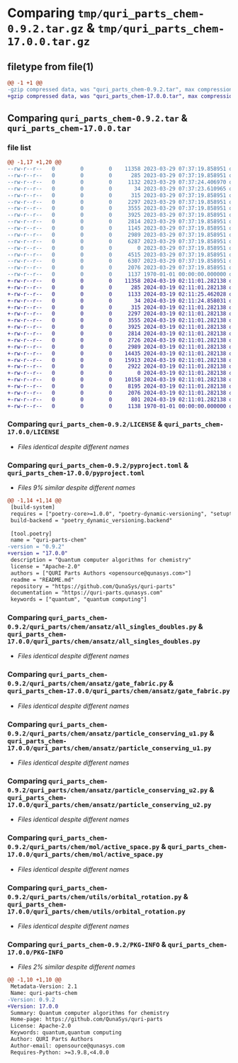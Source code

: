 # Comparing `tmp/quri_parts_chem-0.9.2.tar.gz` & `tmp/quri_parts_chem-17.0.0.tar.gz`

## filetype from file(1)

```diff
@@ -1 +1 @@
-gzip compressed data, was "quri_parts_chem-0.9.2.tar", max compression
+gzip compressed data, was "quri_parts_chem-17.0.0.tar", max compression
```

## Comparing `quri_parts_chem-0.9.2.tar` & `quri_parts_chem-17.0.0.tar`

### file list

```diff
@@ -1,17 +1,20 @@
--rw-r--r--   0        0        0    11358 2023-03-29 07:37:19.858951 quri_parts_chem-0.9.2/LICENSE
--rw-r--r--   0        0        0      285 2023-03-29 07:37:19.858951 quri_parts_chem-0.9.2/README.md
--rw-r--r--   0        0        0     1132 2023-03-29 07:37:24.406970 quri_parts_chem-0.9.2/pyproject.toml
--rw-r--r--   0        0        0       34 2023-03-29 07:37:23.610965 quri_parts_chem-0.9.2/quri_parts/chem/NOTICE
--rw-r--r--   0        0        0      315 2023-03-29 07:37:19.858951 quri_parts_chem-0.9.2/quri_parts/chem/ansatz/__init__.py
--rw-r--r--   0        0        0     2297 2023-03-29 07:37:19.858951 quri_parts_chem-0.9.2/quri_parts/chem/ansatz/all_singles_doubles.py
--rw-r--r--   0        0        0     3555 2023-03-29 07:37:19.858951 quri_parts_chem-0.9.2/quri_parts/chem/ansatz/gate_fabric.py
--rw-r--r--   0        0        0     3925 2023-03-29 07:37:19.858951 quri_parts_chem-0.9.2/quri_parts/chem/ansatz/particle_conserving_u1.py
--rw-r--r--   0        0        0     2814 2023-03-29 07:37:19.858951 quri_parts_chem-0.9.2/quri_parts/chem/ansatz/particle_conserving_u2.py
--rw-r--r--   0        0        0     1145 2023-03-29 07:37:19.858951 quri_parts_chem-0.9.2/quri_parts/chem/mol/__init__.py
--rw-r--r--   0        0        0     2989 2023-03-29 07:37:19.858951 quri_parts_chem-0.9.2/quri_parts/chem/mol/active_space.py
--rw-r--r--   0        0        0     6287 2023-03-29 07:37:19.858951 quri_parts_chem-0.9.2/quri_parts/chem/mol/models.py
--rw-r--r--   0        0        0        0 2023-03-29 07:37:19.858951 quri_parts_chem-0.9.2/quri_parts/chem/py.typed
--rw-r--r--   0        0        0     4515 2023-03-29 07:37:19.858951 quri_parts_chem-0.9.2/quri_parts/chem/transforms/__init__.py
--rw-r--r--   0        0        0     6307 2023-03-29 07:37:19.858951 quri_parts_chem-0.9.2/quri_parts/chem/utils/excitations.py
--rw-r--r--   0        0        0     2076 2023-03-29 07:37:19.858951 quri_parts_chem-0.9.2/quri_parts/chem/utils/orbital_rotation.py
--rw-r--r--   0        0        0     1137 1970-01-01 00:00:00.000000 quri_parts_chem-0.9.2/PKG-INFO
+-rw-r--r--   0        0        0    11358 2024-03-19 02:11:01.282138 quri_parts_chem-17.0.0/LICENSE
+-rw-r--r--   0        0        0      285 2024-03-19 02:11:01.282138 quri_parts_chem-17.0.0/README.md
+-rw-r--r--   0        0        0     1133 2024-03-19 02:11:25.462028 quri_parts_chem-17.0.0/pyproject.toml
+-rw-r--r--   0        0        0       34 2024-03-19 02:11:24.858031 quri_parts_chem-17.0.0/quri_parts/chem/NOTICE
+-rw-r--r--   0        0        0      315 2024-03-19 02:11:01.282138 quri_parts_chem-17.0.0/quri_parts/chem/ansatz/__init__.py
+-rw-r--r--   0        0        0     2297 2024-03-19 02:11:01.282138 quri_parts_chem-17.0.0/quri_parts/chem/ansatz/all_singles_doubles.py
+-rw-r--r--   0        0        0     3555 2024-03-19 02:11:01.282138 quri_parts_chem-17.0.0/quri_parts/chem/ansatz/gate_fabric.py
+-rw-r--r--   0        0        0     3925 2024-03-19 02:11:01.282138 quri_parts_chem-17.0.0/quri_parts/chem/ansatz/particle_conserving_u1.py
+-rw-r--r--   0        0        0     2814 2024-03-19 02:11:01.282138 quri_parts_chem-17.0.0/quri_parts/chem/ansatz/particle_conserving_u2.py
+-rw-r--r--   0        0        0     2726 2024-03-19 02:11:01.282138 quri_parts_chem-17.0.0/quri_parts/chem/mol/__init__.py
+-rw-r--r--   0        0        0     2989 2024-03-19 02:11:01.282138 quri_parts_chem-17.0.0/quri_parts/chem/mol/active_space.py
+-rw-r--r--   0        0        0    14435 2024-03-19 02:11:01.282138 quri_parts_chem-17.0.0/quri_parts/chem/mol/models.py
+-rw-r--r--   0        0        0    15913 2024-03-19 02:11:01.282138 quri_parts_chem-17.0.0/quri_parts/chem/mol/non_relativistic_models.py
+-rw-r--r--   0        0        0     2922 2024-03-19 02:11:01.282138 quri_parts_chem-17.0.0/quri_parts/chem/properties/__init__.py
+-rw-r--r--   0        0        0        0 2024-03-19 02:11:01.282138 quri_parts_chem-17.0.0/quri_parts/chem/py.typed
+-rw-r--r--   0        0        0    10158 2024-03-19 02:11:01.282138 quri_parts_chem-17.0.0/quri_parts/chem/transforms/__init__.py
+-rw-r--r--   0        0        0     8195 2024-03-19 02:11:01.282138 quri_parts_chem-17.0.0/quri_parts/chem/utils/excitations.py
+-rw-r--r--   0        0        0     2076 2024-03-19 02:11:01.282138 quri_parts_chem-17.0.0/quri_parts/chem/utils/orbital_rotation.py
+-rw-r--r--   0        0        0      801 2024-03-19 02:11:01.282138 quri_parts_chem-17.0.0/quri_parts/chem/utils/spin.py
+-rw-r--r--   0        0        0     1138 1970-01-01 00:00:00.000000 quri_parts_chem-17.0.0/PKG-INFO
```

### Comparing `quri_parts_chem-0.9.2/LICENSE` & `quri_parts_chem-17.0.0/LICENSE`

 * *Files identical despite different names*

### Comparing `quri_parts_chem-0.9.2/pyproject.toml` & `quri_parts_chem-17.0.0/pyproject.toml`

 * *Files 9% similar despite different names*

```diff
@@ -1,14 +1,14 @@
 [build-system]
 requires = ["poetry-core>=1.0.0", "poetry-dynamic-versioning", "setuptools"]
 build-backend = "poetry_dynamic_versioning.backend"
 
 [tool.poetry]
 name = "quri-parts-chem"
-version = "0.9.2"
+version = "17.0.0"
 description = "Quantum computer algorithms for chemistry"
 license = "Apache-2.0"
 authors = ["QURI Parts Authors <opensource@qunasys.com>"]
 readme = "README.md"
 repository = "https://github.com/QunaSys/quri-parts"
 documentation = "https://quri-parts.qunasys.com"
 keywords = ["quantum", "quantum computing"]
```

### Comparing `quri_parts_chem-0.9.2/quri_parts/chem/ansatz/all_singles_doubles.py` & `quri_parts_chem-17.0.0/quri_parts/chem/ansatz/all_singles_doubles.py`

 * *Files identical despite different names*

### Comparing `quri_parts_chem-0.9.2/quri_parts/chem/ansatz/gate_fabric.py` & `quri_parts_chem-17.0.0/quri_parts/chem/ansatz/gate_fabric.py`

 * *Files identical despite different names*

### Comparing `quri_parts_chem-0.9.2/quri_parts/chem/ansatz/particle_conserving_u1.py` & `quri_parts_chem-17.0.0/quri_parts/chem/ansatz/particle_conserving_u1.py`

 * *Files identical despite different names*

### Comparing `quri_parts_chem-0.9.2/quri_parts/chem/ansatz/particle_conserving_u2.py` & `quri_parts_chem-17.0.0/quri_parts/chem/ansatz/particle_conserving_u2.py`

 * *Files identical despite different names*

### Comparing `quri_parts_chem-0.9.2/quri_parts/chem/mol/active_space.py` & `quri_parts_chem-17.0.0/quri_parts/chem/mol/active_space.py`

 * *Files identical despite different names*

### Comparing `quri_parts_chem-0.9.2/quri_parts/chem/utils/orbital_rotation.py` & `quri_parts_chem-17.0.0/quri_parts/chem/utils/orbital_rotation.py`

 * *Files identical despite different names*

### Comparing `quri_parts_chem-0.9.2/PKG-INFO` & `quri_parts_chem-17.0.0/PKG-INFO`

 * *Files 2% similar despite different names*

```diff
@@ -1,10 +1,10 @@
 Metadata-Version: 2.1
 Name: quri-parts-chem
-Version: 0.9.2
+Version: 17.0.0
 Summary: Quantum computer algorithms for chemistry
 Home-page: https://github.com/QunaSys/quri-parts
 License: Apache-2.0
 Keywords: quantum,quantum computing
 Author: QURI Parts Authors
 Author-email: opensource@qunasys.com
 Requires-Python: >=3.9.8,<4.0.0
```

